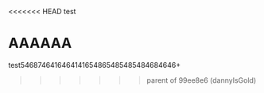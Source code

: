 <<<<<<< HEAD
test

AAAAAA
=======
test5468746416464141654865485485484684646+
>>>>>>> parent of 99ee8e6 (dannyIsGold)
